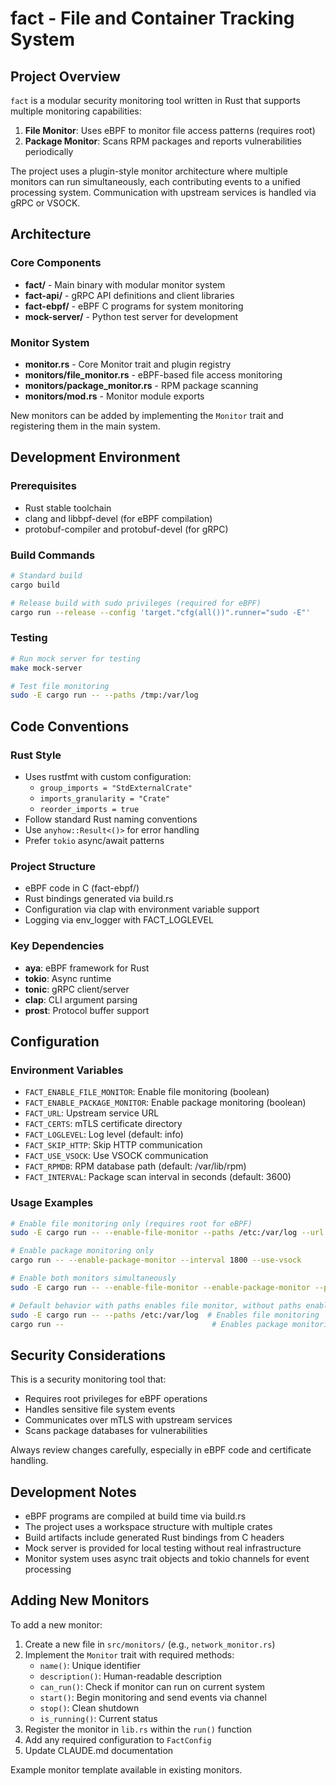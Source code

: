 # fact - File and Container Tracking System

## Project Overview

`fact` is a modular security monitoring tool written in Rust that supports multiple monitoring capabilities:

1. **File Monitor**: Uses eBPF to monitor file access patterns (requires root)
2. **Package Monitor**: Scans RPM packages and reports vulnerabilities periodically

The project uses a plugin-style monitor architecture where multiple monitors can run simultaneously, each contributing events to a unified processing system. Communication with upstream services is handled via gRPC or VSOCK.

## Architecture

### Core Components
- **fact/** - Main binary with modular monitor system
- **fact-api/** - gRPC API definitions and client libraries  
- **fact-ebpf/** - eBPF C programs for system monitoring
- **mock-server/** - Python test server for development

### Monitor System
- **monitor.rs** - Core Monitor trait and plugin registry
- **monitors/file_monitor.rs** - eBPF-based file access monitoring
- **monitors/package_monitor.rs** - RPM package scanning
- **monitors/mod.rs** - Monitor module exports

New monitors can be added by implementing the `Monitor` trait and registering them in the main system.

## Development Environment

### Prerequisites
- Rust stable toolchain
- clang and libbpf-devel (for eBPF compilation)
- protobuf-compiler and protobuf-devel (for gRPC)

### Build Commands
```bash
# Standard build
cargo build

# Release build with sudo privileges (required for eBPF)
cargo run --release --config 'target."cfg(all())".runner="sudo -E"'
```

### Testing
```bash
# Run mock server for testing
make mock-server

# Test file monitoring
sudo -E cargo run -- --paths /tmp:/var/log
```

## Code Conventions

### Rust Style
- Uses rustfmt with custom configuration:
  - `group_imports = "StdExternalCrate"`
  - `imports_granularity = "Crate"`
  - `reorder_imports = true`
- Follow standard Rust naming conventions
- Use `anyhow::Result<()>` for error handling
- Prefer `tokio` async/await patterns

### Project Structure
- eBPF code in C (fact-ebpf/)
- Rust bindings generated via build.rs
- Configuration via clap with environment variable support
- Logging via env_logger with FACT_LOGLEVEL

### Key Dependencies
- **aya**: eBPF framework for Rust
- **tokio**: Async runtime
- **tonic**: gRPC client/server
- **clap**: CLI argument parsing
- **prost**: Protocol buffer support

## Configuration

### Environment Variables
- `FACT_ENABLE_FILE_MONITOR`: Enable file monitoring (boolean)
- `FACT_ENABLE_PACKAGE_MONITOR`: Enable package monitoring (boolean)
- `FACT_URL`: Upstream service URL
- `FACT_CERTS`: mTLS certificate directory
- `FACT_LOGLEVEL`: Log level (default: info)
- `FACT_SKIP_HTTP`: Skip HTTP communication
- `FACT_USE_VSOCK`: Use VSOCK communication
- `FACT_RPMDB`: RPM database path (default: /var/lib/rpm)
- `FACT_INTERVAL`: Package scan interval in seconds (default: 3600)

### Usage Examples
```bash
# Enable file monitoring only (requires root for eBPF)
sudo -E cargo run -- --enable-file-monitor --paths /etc:/var/log --url https://api.example.com

# Enable package monitoring only
cargo run -- --enable-package-monitor --interval 1800 --use-vsock

# Enable both monitors simultaneously
sudo -E cargo run -- --enable-file-monitor --enable-package-monitor --paths /tmp --url https://api.example.com

# Default behavior with paths enables file monitor, without paths enables package monitor
sudo -E cargo run -- --paths /etc:/var/log  # Enables file monitoring
cargo run --                                 # Enables package monitoring
```

## Security Considerations

This is a security monitoring tool that:
- Requires root privileges for eBPF operations
- Handles sensitive file system events
- Communicates over mTLS with upstream services
- Scans package databases for vulnerabilities

Always review changes carefully, especially in eBPF code and certificate handling.

## Development Notes

- eBPF programs are compiled at build time via build.rs
- The project uses a workspace structure with multiple crates
- Build artifacts include generated Rust bindings from C headers
- Mock server is provided for local testing without real infrastructure
- Monitor system uses async trait objects and tokio channels for event processing

## Adding New Monitors

To add a new monitor:

1. Create a new file in `src/monitors/` (e.g., `network_monitor.rs`)
2. Implement the `Monitor` trait with required methods:
   - `name()`: Unique identifier
   - `description()`: Human-readable description  
   - `can_run()`: Check if monitor can run on current system
   - `start()`: Begin monitoring and send events via channel
   - `stop()`: Clean shutdown
   - `is_running()`: Current status
3. Register the monitor in `lib.rs` within the `run()` function
4. Add any required configuration to `FactConfig`
5. Update CLAUDE.md documentation

Example monitor template available in existing monitors.
